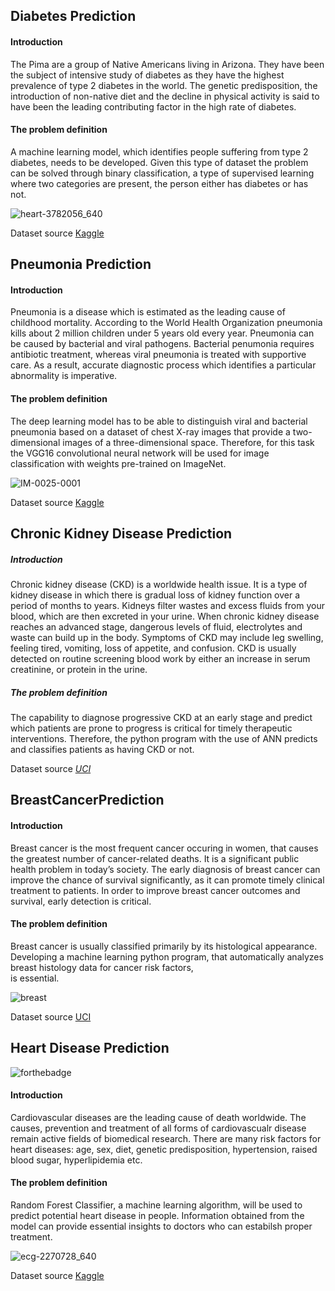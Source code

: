## Diabetes Prediction


#### Introduction 

The Pima are a group of Native Americans living in Arizona. They have been the subject of intensive
study of diabetes as they have the highest prevalence of type 2 diabetes in the world. 
The genetic predisposition, the introduction of non-native diet and the decline in physical activity 
is said to have been the leading contributing factor in the high rate of diabetes.


#### The problem definition

A machine learning model, which identifies people suffering from type 2 diabetes, needs to be developed.
Given this type of dataset the problem can be solved through binary classification, a type of supervised
learning where two categories are present, the person either has diabetes or has not. 




![heart-3782056_640](https://user-images.githubusercontent.com/44722312/74132724-68713680-4be7-11ea-8907-35595a9d0c4a.png)


Dataset source [Kaggle](https://www.kaggle.com/uciml/pima-indians-diabetes-database/data)




## Pneumonia Prediction

#### Introduction

Pneumonia is a disease which is estimated as the leading cause of childhood mortality. According to 
the World Health Organization pneumonia kills about 2 million children under 5 years old every year.
Pneumonia can be caused by bacterial and viral pathogens. Bacterial penumonia requires antibiotic 
treatment, whereas viral pneumonia is treated with supportive care. As a result, accurate diagnostic 
process which identifies a particular abnormality is imperative.


#### The problem definition

The deep learning model has to be able to distinguish viral and bacterial pneumonia based on
a dataset of chest X-ray images that provide a two-dimensional images of a three-dimensional space.
Therefore, for this task the VGG16 convolutional neural network will be used for image classification
with weights pre-trained on ImageNet.



![IM-0025-0001](https://user-images.githubusercontent.com/44722312/74133844-bdae4780-4be9-11ea-8e62-13611e5bbd2c.jpeg)




Dataset source [Kaggle](https://www.kaggle.com/paultimothymooney/chest-xray-pneumonia)





## Chronic Kidney Disease Prediction  


##### Introduction  

Chronic kidney disease (CKD) is a worldwide health issue. It is a type of kidney disease in which there is gradual loss of kidney function over a period of months to years. Kidneys filter wastes and excess fluids from your blood, which are then excreted in your urine. When chronic kidney disease reaches an advanced stage, dangerous levels of fluid, electrolytes and waste can build up in the body. Symptoms of CKD may include leg swelling, feeling tired, vomiting, loss of appetite, and confusion. CKD is usually detected on routine screening blood work by either an increase in serum creatinine, or protein in the urine.

##### The problem definition  

The capability to diagnose progressive CKD at an early stage and predict which patients are prone to progress is critical for timely therapeutic interventions. Therefore, the python program with the use of ANN predicts and classifies patients as having CKD or not.  


Dataset source *[UCI](https://archive.ics.uci.edu/ml/datasets/Chronic_Kidney_Disease)*



## BreastCancerPrediction

#### Introduction

Breast cancer is the most frequent cancer occuring in women, that causes the greatest number of cancer-related deaths. It is a significant public health problem in today’s society. The early diagnosis of breast cancer can improve the chance of survival significantly, as it can promote timely clinical treatment to patients. In order to improve breast cancer outcomes and survival, early detection is critical.

#### The problem definition

Breast cancer is usually classified primarily by its histological appearance.  
Developing a machine learning python program, that automatically analyzes breast histology data for cancer risk factors,  
is essential.

![breast](https://user-images.githubusercontent.com/44722312/74525135-b73d0a00-4f20-11ea-8d75-309a8bbdeb18.jpg)
  
    
    
Dataset source [UCI](http://archive.ics.uci.edu/ml/datasets/breast+cancer+wisconsin+%28diagnostic%29)



## Heart Disease Prediction
![forthebadge](https://forthebadge.com/images/badges/made-with-python.svg)


#### Introduction
	
Cardiovascular diseases are the leading cause of death worldwide. The causes, prevention and treatment of all
forms of cardiovascualr disease remain active fields of biomedical research. There are many risk factors for 
heart diseases: age, sex, diet, genetic predisposition, hypertension, raised blood sugar, hyperlipidemia etc.

#### The problem definition

Random Forest Classifier, a machine learning algorithm, will be used to predict potential heart disease in people.
Information obtained from the model can provide essential insights to doctors who can estabilsh proper treatment.


![ecg-2270728_640](https://user-images.githubusercontent.com/44722312/74159188-a6884d80-4c1b-11ea-9845-8100afb72757.jpg)



Dataset source [Kaggle](https://www.kaggle.com/ronitf/heart-disease-uci)


